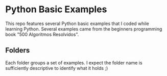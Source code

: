 # Python Basic Examples

This repo features several Python basic examples that I coded while learning Python. Several examples came from the beginners programming book "500 Algoritmos Resolvidos". 


## Folders

Each folder groups a set of examples. I expect the folder name is sufficiently descriptive to identify what it holds ;)

